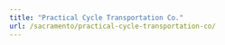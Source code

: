 ```yaml
---
title: "Practical Cycle Transportation Co."
url: /sacramento/practical-cycle-transportation-co/
---
```

